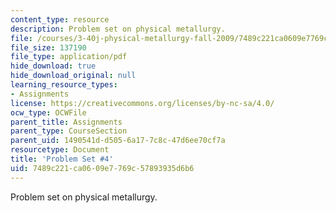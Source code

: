 ```yaml
---
content_type: resource
description: Problem set on physical metallurgy.
file: /courses/3-40j-physical-metallurgy-fall-2009/7489c221ca0609e7769c57893935d6b6_MIT3_40JF09_ps4.pdf
file_size: 137190
file_type: application/pdf
hide_download: true
hide_download_original: null
learning_resource_types:
- Assignments
license: https://creativecommons.org/licenses/by-nc-sa/4.0/
ocw_type: OCWFile
parent_title: Assignments
parent_type: CourseSection
parent_uid: 1490541d-d505-6a17-7c8c-47d6ee70cf7a
resourcetype: Document
title: 'Problem Set #4'
uid: 7489c221-ca06-09e7-769c-57893935d6b6
---
```

Problem set on physical metallurgy.